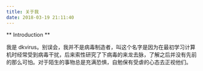 ```yaml
---
title: 关于我
date: 2018-03-19 21:11:40
---
```


** Introduction **

我是 dkvirus。别误会，我并不是病毒制造者，叫这个名字是因为在最初学习计算机时经常受到病毒干扰，后来索性研究了下病毒的来龙去脉，了解之后并没有先前的那么可怕。对于陌生的事物总是充满恐惧，自勉保有受虐的心态去正视他们。

